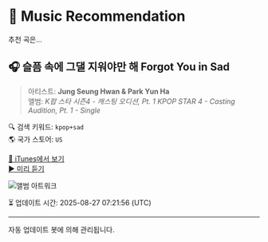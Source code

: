 
# 🎵 Music Recommendation

추천 곡은...

## 🎧 슬픔 속에 그댈 지워야만 해 Forgot You in Sad  
> 아티스트: **Jung Seung Hwan & Park Yun Ha**  
> 앨범: _K팝 스타 시즌4 - 캐스팅 오디션, Pt. 1 KPOP STAR 4 - Casting Audition, Pt. 1 - Single_  

🔍 검색 키워드: `kpop+sad`  
🌎 국가 스토어: `US`

[🔗 iTunes에서 보기](https://music.apple.com/us/album/%EC%8A%AC%ED%94%94-%EC%86%8D%EC%97%90-%EA%B7%B8%EB%8C%88-%EC%A7%80%EC%9B%8C%EC%95%BC%EB%A7%8C-%ED%95%B4-forgot-you-in-sad/959435835?i=959435836&uo=4)  
[▶️ 미리 듣기](https://audio-ssl.itunes.apple.com/itunes-assets/AudioPreview126/v4/6a/e7/c0/6ae7c0eb-ef24-3b74-3f83-27a1e4ef03dc/mzaf_1595192469119075821.plus.aac.p.m4a)

![앨범 아트워크](https://is1-ssl.mzstatic.com/image/thumb/Music116/v4/cf/51/ef/cf51ef1b-19fb-7652-f2ed-02d6a3a9af08/cover_KM0003156_1.jpg/100x100bb.jpg)

⏳ 업데이트 시간: 2025-08-27 07:21:56 (UTC)

---
자동 업데이트 봇에 의해 관리됩니다.
